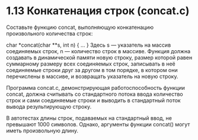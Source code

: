 # 1.13 Конкатенация строк (concat.c)
Составьте функцию concat, выполняющую конкатенацию произвольного количества строк:

char *concat(char **s, int n)
{
        ...
}
Здесь s — указатель на массив соединяемых строк, n — количество строк в массиве. Функция должна создавать в динамической памяти новую строку, размер которой равен суммарному размеру всех соединяемых строк, записывать в неё соединяемые строки друг за другом в том порядке, в котором они перечислены в массиве, и возвращать указатель на новую строку.

Программа concat.c, демонстрирующая работоспособность функции concat, должна считывать со стандартного потока ввода количество строк и сами соединяемые строки и выводить в стандартный поток вывода результирующую строку.

В автотестах длины строк, подаваемых на стандартный ввод, не превышают $1000$ символов. Однако, аргументы функции concat() могут иметь произвольную длину.

